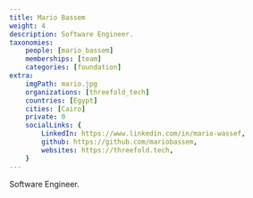 ```yaml
---
title: Mario Bassem
weight: 4
description: Software Engineer.
taxonomies:
    people: [mario_bassem]
    memberships: [team]
    categories: [foundation]
extra:
    imgPath: mario.jpg
    organizations: [threefold_tech]
    countries: [Egypt]
    cities: [Cairo]
    private: 0
    socialLinks: {
        LinkedIn: https://www.linkedin.com/in/mario-wassef,
        github: https://github.com/mariobassem,
        websites: https://threefold.tech,
    }
---
```


Software Engineer.  
